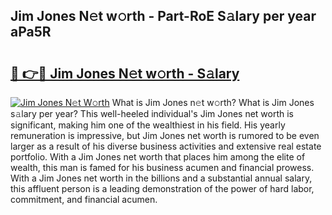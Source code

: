 ## Jim Jones N𝚎t w𝚘rth - Part-RoE S𝚊lary per year aPa5R

# <h2><a href="http://gc1v6lo.nevu.top/?p=Jim+Jones">🔗 👉🔴 Jim Jones N𝚎t w𝚘rth - S𝚊lary</a></h2>

[![Jim Jones N𝚎t W𝚘rth](https://i.imgur.com/Oavwk0R.jpeg)](http://gc1v6lo.nevu.top/?p=Jim+Jones)
What is Jim Jones n𝚎t w𝚘rth? What is Jim Jones s𝚊lary per year?
This well-heeled individual's Jim Jones net worth is significant, making him one of the wealthiest in his field. His yearly remuneration is impressive, but Jim Jones net worth is rumored to be even larger as a result of his diverse business activities and extensive real estate portfolio. With a Jim Jones net worth that places him among the elite of wealth, this man is famed for his business acumen and financial prowess. With a Jim Jones net worth in the billions and a substantial annual salary, this affluent person is a leading demonstration of the power of hard labor, commitment, and financial acumen.

